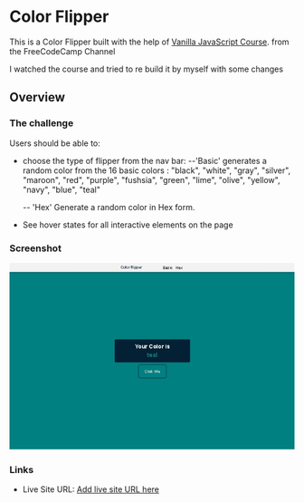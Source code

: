 # Color Flipper

This is a Color Flipper built with the help of [Vanilla JavaScript Course](https://www.youtube.com/watch?v=3PHXvlpOkf4). from the FreeCodeCamp Channel

I watched the course and tried to re build it by myself with some changes

## Overview

### The challenge

Users should be able to:

- choose the type of flipper from the nav bar:
  --'Basic' generates a random color from the 16 basic colors : "black", "white", "gray", "silver", "maroon", "red", "purple", "fushsia", "green", "lime", "olive", "yellow", "navy", "blue", "teal"

  -- 'Hex' Generate a random color in Hex form.

- See hover states for all interactive elements on the page

### Screenshot

![](./screenshot.jpg)

### Links

- Live Site URL: [Add live site URL here](https://your-live-site-url.com)
